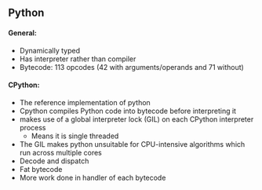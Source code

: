 ## Python
#### General:
* Dynamically typed
* Has interpreter rather than compiler
* Bytecode: 113 opcodes (42 with arguments/operands and 71 without)

#### CPython:
* The reference implementation of python
* Cpython compiles Python code into bytecode before interpreting it
* makes use of a global interpreter lock (GIL) on each CPython interpreter process
  * Means it is single threaded
* The GIL makes python unsuitable for CPU-intensive algorithms which run across multiple cores
* Decode and dispatch 
* Fat bytecode
* More work done in handler of each bytecode